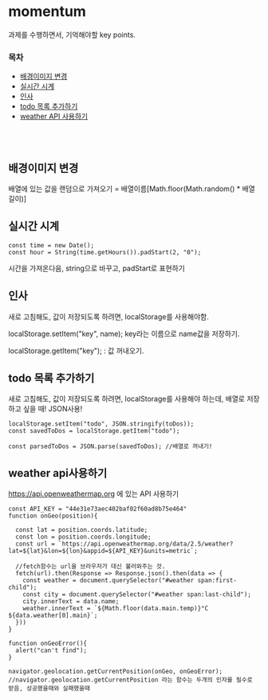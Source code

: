 # momentum 

과제를  수행하면서, 기억해야할 key points. 

### 목차 
* [배경이미지 변경](#chapter-1)
* [실시간 시계](#chapter-2)
* [인사](#chapter-3)
* [todo 목록 추가하기](#chapter-4)
* [weather API 사용하기](#chapter-4)

<br><br>

## <a id="chapter-1">배경이미지 변경</a>

배열에 있는 값을 랜덤으로 가져오기 = 배열이름[Math.floor(Math.random() * 배열길이)]

## <a id="chapter-2">실시간 시계</a>

```
const time = new Date();
const hour = String(time.getHours()).padStart(2, "0");
```
시간을 가져온다음, string으로 바꾸고, padStart로 표현하기 

## <a id="chapter-3">인사</a>

새로 고침해도, 값이 저장되도록 하려면, localStorage를 사용해야함. 

localStorage.setItem("key", name);
key라는 이름으로 name값을 저장하기. 

localStorage.getItem("key");
: 값 꺼내오기. 


## <a id="chapter-4">todo 목록 추가하기</a>
새로 고침해도, 값이 저장되도록 하려면, localStorage를 사용해야 하는데, 배열로 저장하고 싶을 때! JSON사용!

```
localStorage.setItem("todo", JSON.stringify(toDos));
const savedToDos = localStorage.getItem("todo");

const parsedToDos = JSON.parse(savedToDos); //배열로 꺼내기!
```


## <a id="chapter5">weather api사용하기</a>

https://api.openweathermap.org 에 있는 API 사용하기

```
const API_KEY = "44e31e73aec402baf02f60ad8b75e464"
function onGeo(position){

  const lat = position.coords.latitude;
  const lon = position.coords.longitude;
  const url = `https://api.openweathermap.org/data/2.5/weather?lat=${lat}&lon=${lon}&appid=${API_KEY}&units=metric`;
 
  //fetch함수는 url을 브라우저가 대신 불러와주는 것. 
  fetch(url).then(Response => Response.json().then(data => {
    const weather = document.querySelector("#weather span:first-child");
    const city = document.querySelector("#weather span:last-child");
    city.innerText = data.name;
    weather.innerText = `${Math.floor(data.main.temp)}°C ${data.weather[0].main}`;
  }))
}

function onGeoError(){
  alert("can't find");
}

navigator.geolocation.getCurrentPosition(onGeo, onGeoError);
//navigator.geolocation.getCurrentPosition 라는 함수는 두개의 인자를 필수로 받음, 성공했을때와 실패했을때 
```
